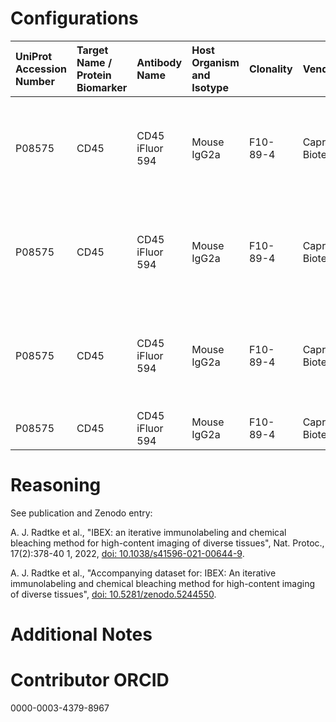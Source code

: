 # Configurations

| UniProt Accession Number   | Target Name / Protein Biomarker   | Antibody Name   | Host Organism and Isotype   | Clonality   | Vendor                  |   Catalog Number | Conjugate   | RRID       | Application   | Method           | Tissue Preservation   | Tissue           | Detergent         | Antigen Retrieval Conditions   | Dye Inactivation Conditions                                            | Result   | Agree        | Disagree   |
|:---------------------------|:----------------------------------|:----------------|:----------------------------|:------------|:------------------------|-----------------:|:------------|:-----------|:--------------|:-----------------|:----------------------|:-----------------|:------------------|:-------------------------------|:-----------------------------------------------------------------------|:---------|:-------------|:-----------|
| P08575                     | CD45                              | CD45 iFluor 594 | Mouse IgG2a                 | F10-89-4    | Caprico Biotechnologies |          1016136 | iF594       | AB_2892743 | IHC-Fr        | IBEX2D Automated | 1% PFA Fixed Frozen   | Human jejunum    | 0.3% Triton-X-100 |                                | 0.5 mg/ml LiBH4 10 minutes continuous exchange with automated protocol | Success  | [+](#reason1) |            |
| P08575                     | CD45                              | CD45 iFluor 594 | Mouse IgG2a                 | F10-89-4    | Caprico Biotechnologies |          1016136 | iF594       | AB_2892743 | IHC-Fr        | IBEX2D Automated | 1% PFA Fixed Frozen   | Human lymph node | 0.3% Triton-X-100 |                                | 0.5 mg/ml LiBH4 10 minutes continuous exchange with automated protocol | Success  | [+](#reason1) |            |
| P08575                     | CD45                              | CD45 iFluor 594 | Mouse IgG2a                 | F10-89-4    | Caprico Biotechnologies |          1016136 | iF594       | AB_2892743 | IHC-Fr        | IBEX2D Automated | 1% PFA Fixed Frozen   | Human skin       | 0.3% Triton-X-100 |                                | 0.5 mg/ml LiBH4 10 minutes continuous exchange with automated protocol | Success  | [+](#reason1) |            |
| P08575                     | CD45                              | CD45 iFluor 594 | Mouse IgG2a                 | F10-89-4    | Caprico Biotechnologies |          1016136 | iF594       | AB_2892743 | IHC-Fr        | IBEX2D Manual    | 1% PFA Fixed Frozen   | Human spleen     | 0.3% Triton-X-100 |                                | 1 mg/ml LiBH4 15 minutes                                               | Success  | [+](#reason1) |            |

# Reasoning

<a name="reason1"></a>
See publication and Zenodo entry:

A. J. Radtke et al., "IBEX: an iterative immunolabeling and chemical bleaching
 method for high-content imaging of diverse tissues", Nat. Protoc., 17(2):378-40
1, 2022, [doi: 10.1038/s41596-021-00644-9](https://doi.org/10.1038/s41596-021-00644-9).

A. J. Radtke et al., "Accompanying dataset for: IBEX: An iterative immunolabeling and chemical 
bleaching method for high-content imaging of diverse tissues",
[doi: 10.5281/zenodo.5244550](https://doi.org/10.5281/zenodo.5244551).


# Additional Notes

# Contributor ORCID

0000-0003-4379-8967
